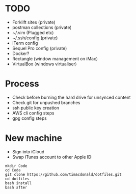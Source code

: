 # TODO
- Forklift sites (private)
- postman collections (private)
- ~/.vim (Plugged etc)
- ~/.ssh/config (private)
- iTerm config
- Sequel Pro config (private)
- Docker?
- Rectangle (window management on iMac)
- VirtualBox (windows virtualiser)

# Process
- Check before burning the hard drive for unsynced content
- Check git for unpushed branches
- ssh public key creation
- AWS cli config steps
- gpg config steps

# New machine
- Sign into iCloud
- Swap iTunes account to other Apple ID

```
mkdir Code
cd Code
git clone https://github.com/timacdonald/dotfiles.git
cd dotfiles
bash install
bash after
```
